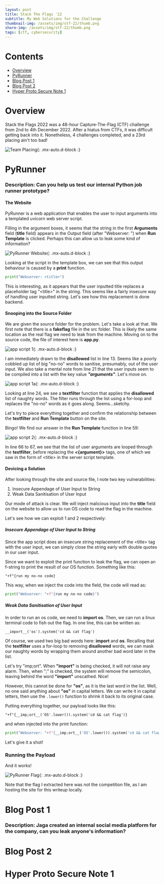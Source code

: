 ```yaml
---
layout: post
title: Stack The Flags '22
subtitle: My Web Solutions for the Challenge
thumbnail-img: /assets/img/stf-22/thumb.png
share-img: /assets/img/stf-22/thumb.png
tags: [ctf, cybersecurity]
---
```



# Contents
- [Overview](#overview)
- [PyRunner](#pyrunner)
- [Blog Post 1](#blog-post-1)
- [Blog Post 2](#blog-post-2)
- [Hyper Proto Secure Note 1](#hyper-proto-secure-note-1)


# Overview

Stack the Flags 2022 was a 48-hour Capture-The-Flag (CTF) challenge from 2nd to 4th December 2022. After a hiatus from CTFs, it was difficult getting back into it. Nonetheless, 4 challenges completed, and a 23rd placing ain't too bad!

![Team Placing](/assets/img/stf-22/team-placing.jpg){: .mx-auto.d-block :}


# PyRunner

### Description: Can you help us test our internal Python job runner prototype?


#### The Website ####

PyRunner is a web application that enables the user to input arguments into a templated uvicorn web server script. 

Filling in the argument boxes, it seems that the string in the first **Arguments** field (**title** field) appears in the Output field (after "Webserver: ") when **Run Template** is clicked. Perhaps this can allow us to leak some kind of information?

![PyRunner Website](/assets/img/stf-22/pyrunner-website.jpg){: .mx-auto.d-block :}

Looking at the script in the template box, we can see that this output behaviour is caused by a **print** function.

```python
print("Webserver: <title>")
```

This is interesting, as it appears that the user inputted title replaces a placeholder tag "\<title>" in the string. This seems like a fairly insecure way of handling user inputted string. Let's see how this replacement is done backend.


#### Snooping into the Source Folder ####

We are given the source folder for the problem. Let's take a look at that. We first note that there is a **fakeflag** file in the src folder. This is likely the same location as the real flag we need to leak from the machine. Moving on to the source code, the file of interest here is **app.py**.

![app script 1](/assets/img/stf-22/app-script-1.jpg){: .mx-auto.d-block :}

I am immediately drawn to the **disallowed** list in line 13. Seems like a poorly cobbled up list of big "no-no" words to sanitise, presumably, out of the user input. We also take a mental note from line 21 that the user inputs seem to be compiled into a list with the key value ***"arguments"***. Let's move on.

![app script 1a](/assets/img/stf-22/app-script-1a.jpg){: .mx-auto.d-block :}

Looking at line 24, we see a **textfilter** function that applies the **disallowed** list of naughty words. The filter runs through the list using a for-loop and replaces the "no-no" words as it goes along. Seems...sketchy.

Let's try to piece everything together and confirm the relationship between the **textfilter** and **Run Template** button on the site.

Bingo! We find our answer in the **Run Template** function in line 59:

![app script 2](/assets/img/stf-22/app-script-2.jpg){: .mx-auto.d-block :}

In line 66 to 67, we see that the list of user arguments are looped through the **textfilter**, before replacing the **<{argument}>** tags, one of which we saw in the form of \<title> in the server script template.


#### Devicing a Solution ####

After looking through the site and source file, I note two key vulnerabilities:

1. Insecure Appendage of User Input to String
2. Weak Data Sanitisation of User Input

Our mode of attack is clear. We will inject malicious input into the **title** field on the website to allow us to run OS code to read the flag in the machine.

Let's see how we can exploit 1 and 2 respectively:

##### Insecure Appendage of User Input to String #####

Since the app script does an insecure string replacement of the \<title> tag with the user input, we can simply close the string early with double quotes in our user input. 

Since we want to exploit the print function to leak the flag, we can open an f-string to print the result of our OS function. Something like this:

~~~
"+f"{run my no-no code}
~~~

This way, when we inject the code into the field, the code will read as:

```python
print("Webserver: "+f"{run my no-no code}")
```



##### Weak Data Sanitisation of User Input #####

In order to run an os code, we need to **import** **os**. Then, we can run a linux terminal code to fish out the flag. In one line, this can be written as:

~~~
__import__('os').system('cd && cat flag')
~~~

Of course, we used two big bad words here: **import** and **os**. Recalling that the **textfilter** uses a for-loop to removing **disallowed** words, we can mask our naughty words by wrapping them around another bad word later in the list.

Let's try "imp;ort". When **"import"** is being checked, it will not raise any alarm. Then, when ";" is checked, the system will remove the semicolon, leaving behind the word **"import"** unscathed. Nice!

However, this cannot be done for **"os"**, as it is the last word in the list. Well, no one said anything about **"os"** in capital letters. We can write it in capital letters, then use the ```.lower()``` function to shrink it back to its original case.

Putting everything together, our payload looks like this:

~~~
"+f"{__imp;ort__('OS'.lower()).system('cd && cat flag')}
~~~

and when injected into the print function:

```python
print("Webserver: "+f"{__imp;ort__('OS'.lower()).system('cd && cat flag')}")
```

Let's give it a shot!

### Running the Payload ####

And it works!

![PyRunner Flag](/assets/img/stf-22/pyrunner-flag.jpg){: .mx-auto.d-block :}

Note that the flag I extracted here was not the competition file, as I am hosting the site for this writeup locally.


# Blog Post 1

### Description: Jaga created an internal social media platform for the company, can you leak anyone's information?

# Blog Post 2

# Hyper Proto Secure Note 1
